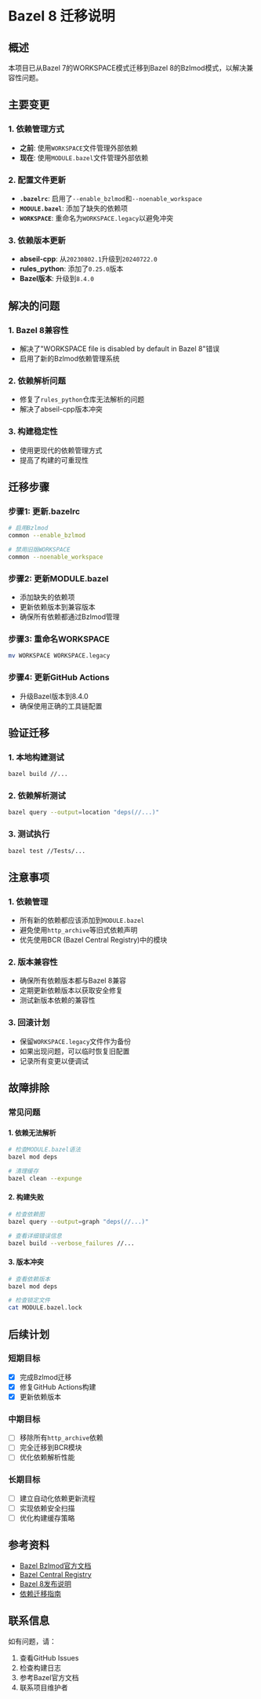 # Bazel 8 迁移说明

## 概述

本项目已从Bazel 7的WORKSPACE模式迁移到Bazel 8的Bzlmod模式，以解决兼容性问题。

## 主要变更

### 1. 依赖管理方式
- **之前**: 使用`WORKSPACE`文件管理外部依赖
- **现在**: 使用`MODULE.bazel`文件管理外部依赖

### 2. 配置文件更新
- **`.bazelrc`**: 启用了`--enable_bzlmod`和`--noenable_workspace`
- **`MODULE.bazel`**: 添加了缺失的依赖项
- **`WORKSPACE`**: 重命名为`WORKSPACE.legacy`以避免冲突

### 3. 依赖版本更新
- **abseil-cpp**: 从`20230802.1`升级到`20240722.0`
- **rules_python**: 添加了`0.25.0`版本
- **Bazel版本**: 升级到`8.4.0`

## 解决的问题

### 1. Bazel 8兼容性
- 解决了"WORKSPACE file is disabled by default in Bazel 8"错误
- 启用了新的Bzlmod依赖管理系统

### 2. 依赖解析问题
- 修复了`rules_python`仓库无法解析的问题
- 解决了abseil-cpp版本冲突

### 3. 构建稳定性
- 使用更现代的依赖管理方式
- 提高了构建的可重现性

## 迁移步骤

### 步骤1: 更新.bazelrc
```bash
# 启用Bzlmod
common --enable_bzlmod

# 禁用旧版WORKSPACE
common --noenable_workspace
```

### 步骤2: 更新MODULE.bazel
- 添加缺失的依赖项
- 更新依赖版本到兼容版本
- 确保所有依赖都通过Bzlmod管理

### 步骤3: 重命名WORKSPACE
```bash
mv WORKSPACE WORKSPACE.legacy
```

### 步骤4: 更新GitHub Actions
- 升级Bazel版本到8.4.0
- 确保使用正确的工具链配置

## 验证迁移

### 1. 本地构建测试
```bash
bazel build //...
```

### 2. 依赖解析测试
```bash
bazel query --output=location "deps(//...)"
```

### 3. 测试执行
```bash
bazel test //Tests/...
```

## 注意事项

### 1. 依赖管理
- 所有新的依赖都应该添加到`MODULE.bazel`
- 避免使用`http_archive`等旧式依赖声明
- 优先使用BCR (Bazel Central Registry)中的模块

### 2. 版本兼容性
- 确保所有依赖版本都与Bazel 8兼容
- 定期更新依赖版本以获取安全修复
- 测试新版本依赖的兼容性

### 3. 回滚计划
- 保留`WORKSPACE.legacy`文件作为备份
- 如果出现问题，可以临时恢复旧配置
- 记录所有变更以便调试

## 故障排除

### 常见问题

#### 1. 依赖无法解析
```bash
# 检查MODULE.bazel语法
bazel mod deps

# 清理缓存
bazel clean --expunge
```

#### 2. 构建失败
```bash
# 检查依赖图
bazel query --output=graph "deps(//...)"

# 查看详细错误信息
bazel build --verbose_failures //...
```

#### 3. 版本冲突
```bash
# 查看依赖版本
bazel mod deps

# 检查锁定文件
cat MODULE.bazel.lock
```

## 后续计划

### 短期目标
- [x] 完成Bzlmod迁移
- [x] 修复GitHub Actions构建
- [x] 更新依赖版本

### 中期目标
- [ ] 移除所有`http_archive`依赖
- [ ] 完全迁移到BCR模块
- [ ] 优化依赖解析性能

### 长期目标
- [ ] 建立自动化依赖更新流程
- [ ] 实现依赖安全扫描
- [ ] 优化构建缓存策略

## 参考资料

- [Bazel Bzlmod官方文档](https://bazel.build/external/migration)
- [Bazel Central Registry](https://registry.bazel.build/)
- [Bazel 8发布说明](https://github.com/bazelbuild/bazel/releases)
- [依赖迁移指南](https://bazel.build/external/migration)

## 联系信息

如有问题，请：
1. 查看GitHub Issues
2. 检查构建日志
3. 参考Bazel官方文档
4. 联系项目维护者
